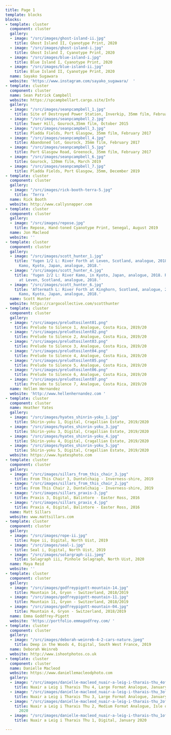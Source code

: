```yaml
---
title: Page 1
template: blocks
blocks:
- template: cluster
  component: cluster
  gallery:
  - image: "/src/images/ghost-island-ii.jpg"
    title: Ghost Island II, Cyanotype Print, 2020
  - image: "/src/images/ghost-island-i.jpg"
    title: Ghost Island I, Cyanotype Print, 2020
  - image: "/src/images/blue-island-i.jpg"
    title: Blue Island I, Cyanotype Print, 2020
  - image: "/src/images/blue-island-ii.jpg"
    title: Blue Island II, Cyanotype Print, 2020
  name: Sayako Sugawara
  website: 'https://www.instagram.com/sayako_sugawara/  '
- template: cluster
  component: cluster
  name: Sean Patrick Campbell
  website: https://spcampbellart.cargo.site/Info
  gallery:
  - image: "/src/images/seanpcampbell_1.jpg"
    title: Site of Destroyed Power Station, Inverkip, 35mm film, February 2017
  - image: "/src/images/seanpcampbell_2.jpg"
    title: Tower Hill, Gourock,35mm film, October 2015
  - image: "/src/images/seanpcampbell_3.jpg"
    title: Pladda Fields, Port Glasgow, 35mm film, February 2017
  - image: "/src/images/seanpcampbell_4.jpg"
    title: Abandoned lot, Gourock, 35mm film, February 2017
  - image: "/src/images/seanpcampbell_5.jpg"
    title: Port Glasgow Road, Greenock, 35mm film, February 2017
  - image: "/src/images/seanpcampbell_6.jpg"
    title: Gourock, 120mm film, March 2019
  - image: "/src/images/seanpcampbell_7.jpg"
    title: Pladda Fields, Port Glasgow, 35mm, December 2019
- template: cluster
  component: cluster
  gallery:
  - image: "/src/images/rick-booth-terra-5.jpg"
    title: 'Terra '
  name: Rick Booth
  website: http://www.callysnapper.com
- template: cluster
  component: cluster
  gallery:
  - image: "/src/images/repose.jpg"
    title: Repose, Hand-toned Cyanotype Print, Senegal, August 2019
  name: Jon Macleod
  website: ''
- template: cluster
  component: cluster
  gallery:
  - image: "/src/images/scott_hunter_1.jpg"
    title: 'Yugen 1/2 L: River Forth at Leven, Scotland, analogue, 2018. R: River
      Kamo, Kyoto, Japan, analogue, 2018.'
  - image: "/src/images/scott_hunter_4.jpg"
    title: 'Yugen 2/2 L: River Kamo, in Kyoto, Japan, analogue, 2018. R: River Forth
      at Leven, Scotland, analogue, 2018.'
  - image: "/src/images/scott_hunter_6.jpg"
    title: 'Aftermath L: River Forth at Kinghorn, Scotland, analogue, 2017. R: River
      Kamo, Kyoto, Japan, analogue, 2018.'
  name: Scott Hunter
  website: https://cargocollective.com/scotthunter
- template: cluster
  component: cluster
  gallery:
  - image: "/src/images/preludtosilent01.png"
    title: Prelude to Silence 1, Analogue, Costa Rica, 2019/20
  - image: "/src/images/preludtosilent02.png"
    title: Prelude to Silence 2, Analogue, Costa Rica, 2019/20
  - image: "/src/images/preludtosilent03.png"
    title: Prelude to Silence 3, Analogue, Costa Rica, 2019/20
  - image: "/src/images/preludtosilent04.png"
    title: Prelude to Silence 4, Analogue, Costa Rica, 2019/20
  - image: "/src/images/preludtosilent05.png"
    title: Prelude to Silence 5, Analogue, Costa Rica, 2019/20
  - image: "/src/images/preludtosilent06.png"
    title: Prelude to Silence 6, Analogue, Costa Rica, 2019/20
  - image: "/src/images/preludtosilent07.png"
    title: Prelude to Silence 7, Analogue, Costa Rica, 2019/20
  name: Hellen Hernandez
  website: 'http://www.hellenhernandez.com '
- template: cluster
  component: cluster
  name: Heather Yates
  gallery:
  - image: "/src/images/hyates_shinrin-yoku_1.jpg"
    title: Shirin-yoku 1, Digital, Cragallian Estate, 2019/2020
  - image: "/src/images/hyates_shinrin-yoku_3.jpg"
    title: Shirin-yoku 3, Digital, Cragallian Estate, 2019/2020
  - image: "/src/images/hyates_shinrin-yoku_4.jpg"
    title: Shirin-yoku 4, Digital, Cragallian Estate, 2019/2020
  - image: "/src/images/hyates_shinrin-yoku_5.jpg"
    title: Shirin-yoku 5, Digital, Cragallian Estate, 2019/2020
  website: https://www.hyatesphoto.com
- template: cluster
  component: cluster
  gallery:
  - image: "/src/images/sillars_from_this_chair_3.jpg"
    title: From This Chair 3, Duntelchaig - Inverness-shire, 2019
  - image: "/src/images/sillars_from_this_chair_2.jpg"
    title: From This Chair 2, Duntelchaig - Inverness-shire, 2019
  - image: "/src/images/sillars_praxis-3.jpg"
    title: Praxis 3, Digital, Balintore - Easter Ross, 2016
  - image: "/src/images/sillars_praxis_4.jpg"
    title: Praxis 4, Digital, Balintore - Easter Ross, 2016
  name: Matt Sillars
  website: www.mattsillars.com
- template: cluster
  component: cluster
  gallery:
  - image: "/src/images/rope-ii.jpg"
    title: Rope ii, Digital, North Uist, 2019
  - image: "/src/images/seal-i.jpg"
    title: Seal i, Digital, North Uist, 2019
  - image: "/src/images/solargraph-iii.jpeg"
    title: Solagraph iii, Pinhole Solagraph, North Uist, 2020
  name: Maya Reid
  website: ''
- template: cluster
  component: cluster
  gallery:
  - image: "/src/images/godfreypigott-mountain-14.jpg"
    title: Mountain 14, Gryon - Switzerland, 2018/2019
  - image: "/src/images/godfreypigott-mountain-11.jpg"
    title: Mountain 11, Gryon - Switzerland, 2018/2019
  - image: "/src/images/godfreypigott-mountain-04.jpg"
    title: Mountain 4, Gryon - Switzerland, 2018/2019
  name: Emma Goddfrey-Pigott
  website: 'https://portfolio.emmagodfrey.com/ '
- template: cluster
  component: cluster
  gallery:
  - image: "/src/images/deborah-weinreb-4-2-cars-nature.jpeg"
    title: Deep in the Woods 4, Digital, South West France, 2019
  name: Deborah Weinreb
  website: http://www.ishootphotos.co.uk
- template: cluster
  component: cluster
  name: Danielle Macleod
  website: https://www.daniellemacleodphoto.com
  gallery:
  - image: "/src/images/danielle-macleod_nuair-a-leig-i-tharais-thu_4of6.jpg"
    title: Nuair a Leig i Tharais Thu 4, Large Format Analogue, January 2020
  - image: "/src/images/danielle-macleod_nuair-a-leig-i-tharais-thu_3of6.jpg"
    title: Nuair a Leig i Tharais Thu 3, Large Format Analogue, January 2020
  - image: "/src/images/danielle-macleod_nuair-a-leig-i-tharais-thu_2of6.jpg"
    title: Nuair a Leig i Tharais Thu 2, Medium Format Analogue, Isle of Harris, January
      2020
  - image: "/src/images/danielle-macleod_nuair-a-leig-i-tharais-thu_1of6.jpg"
    title: Nuair a Leig i Tharais Thu 1, Digital, January 2020

---
```

